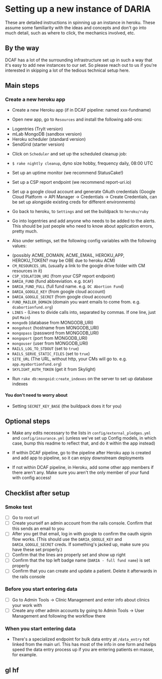 # Setting up a new instance of DARIA

These are detailed instructions in spinning up an instance in heroku. These assume some familiarity with the ideas and concepts and don't go into much detail, such as where to click, the mechanics involved, etc.

## By the way

DCAF has a lot of the surrounding infrastructure set up in such a way that it's easy to add new instances to our set. So please reach out to us if you're interested in skipping a lot of the tedious technical setup here.

## Main steps

### Create a new heroku app

* Create a new Heroku app (if in DCAF pipeline: named xxx-fundname)

* Open new app, go to `Resources` and install the following add-ons:
- Logentries (TryIt version)
- mLab MongoDB (sandbox version)
- Heroku scheduler (standard version)
- SendGrid (starter version)
* Click on `Scheduler` and set up the scheduled cleanup job:
- `$ rake nightly cleanup`, dyno size hobby, frequency daily, 08:00 UTC

* Set up an uptime monitor (we recommend StatusCake!)
* Set up a CSP report endpoint (we recommend report-uri.io)
* Set up a google cloud account and generate OAuth credentials (Google Cloud Platform -> API Manager -> Credentials -> Create Credentials, can be set up alongside existing creds for different environments)

* Go back to heroku, to `Settings` and set the buildpack to `heroku/ruby`
* Go into logentries and add anyone who needs to be added to the alerts. This should be just people who need to know about application errors, pretty much.
* Also under settings, set the following config variables with the following values:

- (possibly ACME_DOMAIN, ACME_EMAIL, HEROKU_APP, HEROKU_TOKEN? may be OBE due to heroku ACM)
- `CM_RESOURCES_URL` (usually a link to the google drive folder with CM resources in it)
- `CSP_VIOLATION_URI` (from your CSP report endpoint)
- `DARIA_FUND` (fund abbreviation. e.g. `DCAF`)
- `DARIA_FUND_FULL` (full fund name. e.g. `DC Abortion Fund`)
- `DARIA_GOOGLE_KEY` (from google cloud account)
- `DARIA_GOOGLE_SECRET` (from google cloud account)
- `FUND_MAILER_DOMAIN` (domain you want emails to come from. e.g. `dcabortionfund.org`)
- `LINES` - (Lines to divide calls into, separated by commas. If one line, just put `Main`)
- `mongodb` (database from MONGODB_URI)
- `mongohost` (hostname from MONGODB_URI)
- `mongopass` (password from MONGODB_URI)
- `mongoport` (port from MONGODB_URI)
- `mongouser` (user from MONGODB_URI)
- `RAILS_LOG_TO_STDOUT` (set to `true`)
- `RAILS_SERVE_STATIC_FILES` (set to `true`)
- `SITE_URL` (The URL, without http, your CMs will go to. e.g. `app.myabortionfund.org`)
- `SKYLIGHT_AUTH_TOKEN` (get it from Skylight)

* Run `rake db:mongoid:create_indexes` on the server to set up database indexes

#### You don't need to worry about

* Setting `SECRET_KEY_BASE` (the buildpack does it for you)

## Optional steps

* Make any edits necessary to the lists in `config/external_pledges.yml` and `config/insurance.yml` (unless we've set up Config models, in which case, bump this readme to reflect that, and do it within the app instead)

* If within DCAF pipeline, go to the pipeline after Heroku app is created and add app to pipeline, so it can enjoy downstream deployments

* If not within DCAF pipeline, in Heroku, add some other app members if there aren't any. Make sure you aren't the only member of your fund with config access!

## Checklist after setup

### Smoke test

- [ ] Go to root url
- [ ] Create yourself an admin account from the rails console. Confirm that this sends an email to you
- [ ] After you get that email, log in with google to confirm the oauth signin flow works. (This should use the `DARIA_GOOGLE_KEY` and `DARIA_GOOGLE_SECRET` creds. If something's jacked up, make sure you have these set properly.)
- [ ] Confirm that the lines are properly set and show up right
- [ ] Confirm that the top left badge name (`DARIA - full fund name`) is set properly
- [ ] Confirm that you can create and update a patient. Delete it afterwards in the rails console

### Before you start entering data

- [ ] Go to Admin Tools -> Clinic Management and enter info about clinics your work with
- [ ] Create any other admin accounts by going to Admin Tools -> User Management and following the workflow there

### When you start entering data

* There's a specialized endpoint for bulk data entry at `/data_entry` not linked from the main url. This has most of the info in one form and helps speed the data entry process up if you are entering patients en masse, for example.

## gl hf
